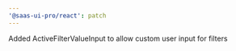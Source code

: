 ```yaml
---
'@saas-ui-pro/react': patch
---
```


Added ActiveFilterValueInput to allow custom user input for filters
